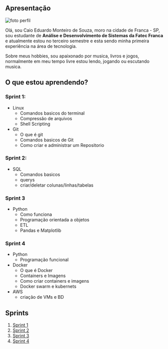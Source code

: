 ## Apresentação

![foto perfil](https://avatars.githubusercontent.com/u/26350650?v=4)

Olá, sou Caio Eduardo Monteiro de Souza, moro na cidade de Franca - SP, sou estudante de **Análise e Desenvolvimento de Sistemas da Fatec Franca** e atualmente estou no terceiro semestre e esta sendo minha primeira experiência na área de tecnologia.

Sobre meus hobbies, sou apaixonado por musica, livros e jogos, normalmente em meu tempo livre estou lendo, jogando ou escutando musica.

## O que estou aprendendo?
### Sprint 1:
* Linux
    * Comandos basicos do terminal
    * Compressão de arquivos
    * Shell Scripting
* Git
    * O que é git
    * Comandos basicos de Git
    * Como criar e administrar um Repositorio

### Sprint 2:
* SQL
    * Comandos basicos 
    * querys
    * criar/deletar colunas/linhas/tabelas

### Sprint 3
* Python
    * Como funciona
    * Programação orientada a objetos
    * ETL
    * Pandas e Matplotlib

### Sprint 4
* Python
    * Programação funcional
* Docker
    * O que é Docker
    * Containers e Imagens
    * Como criar containers e imagens
    * Docker swarm e kubernets
* AWS
    * criação de VMs e BD

## Sprints 

1. [Sprint 1](Sprint%201/README.md)
2. [Sprint 2](Sprint%202/README.md)
3. [Sprint 3](Sprint%203/README.md)
4. [Sprint 4](Sprint%204/README.md)